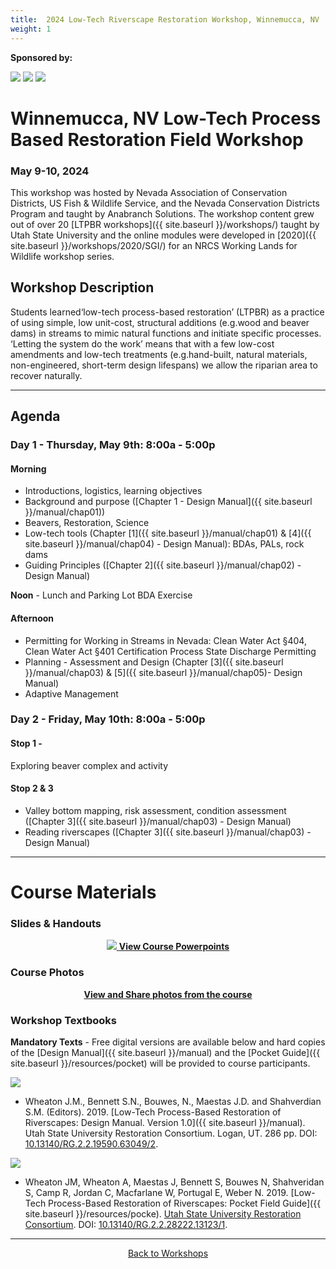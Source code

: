 ```yaml
---
title:  2024 Low-Tech Riverscape Restoration Workshop, Winnemucca, NV 
weight: 1
---
```

**Sponsored by:**<br>

<a href="https://www.nvacd.org/"><img class="float-left" src="{{ site.baseurl }}/assets/images/sponsors/NACD.png"></a> 
<a href="https://www.fws.gov/"><img class="float-left" src="{{ site.baseurl }}/assets/images/sponsors/USFWS.jpg"></a> 
<a href="https://dcnr.nv.gov/divisions-boards/conservation-districts-program"><img class="float-left" src="{{ site.baseurl }}/assets/images/sponsors/NACDP.jpg"></a> 


# Winnemucca, NV Low-Tech Process Based Restoration Field Workshop

### May 9-10, 2024

This workshop was hosted by Nevada Association of Conservation Districts, US Fish & Wildlife Service, and the Nevada Conservation Districts Program and taught by Anabranch Solutions. The workshop content grew out of over 20 [LTPBR workshops]({{ site.baseurl }}/workshops/) taught by  Utah State University and the online modules were developed in [2020]({{ site.baseurl }}/workshops/2020/SGI/) for an NRCS Working Lands for Wildlife workshop series. 

## Workshop Description
Students learned‘low-tech process-based restoration’ (LTPBR) as a practice of using simple, low unit-cost, structural additions (e.g.wood and beaver dams) in streams to mimic natural functions and initiate specific processes. ‘Letting the system do the work’ means that with a few low-cost amendments and low-tech treatments (e.g.hand-built, natural materials, non-engineered, short-term design lifespans) we allow the riparian area to recover naturally.

------
## Agenda

### Day 1 - Thursday, May 9th: 8:00a - 5:00p

#### Morning

- Introductions, logistics, learning objectives
- Background and purpose ([Chapter 1 - Design Manual]({{ site.baseurl }}/manual/chap01))
- Beavers, Restoration, Science
- Low-tech tools (Chapter [1]({{ site.baseurl }}/manual/chap01) & [4]({{ site.baseurl }}/manual/chap04) - Design Manual): BDAs, PALs, rock dams
- Guiding Principles ([Chapter 2]({{ site.baseurl }}/manual/chap02) - Design Manual)

**Noon** - Lunch and Parking Lot BDA Exercise

#### Afternoon

- Permitting for Working in Streams in Nevada: Clean Water Act §404, Clean Water Act §401 Certification Process State Discharge Permitting
- Planning - Assessment and Design (Chapter [3]({{ site.baseurl }}/manual/chap03) & [5]({{ site.baseurl }}/manual/chap05)- Design Manual)
- Adaptive Management  

### Day 2 - Friday, May 10th: 8:00a - 5:00p

#### Stop 1 - 

Exploring beaver complex and activity 

#### Stop 2 & 3

- Valley bottom mapping, risk assessment, condition assessment ([Chapter 3]({{ site.baseurl }}/manual/chap03) - Design Manual)
- Reading riverscapes ([Chapter 3]({{ site.baseurl }}/manual/chap03) - Design Manual)

-------

# Course Materials

### Slides & Handouts

<div align="center">
<a class="hollow button" href="https://drive.google.com/drive/folders/16DvWdBG23dIp40lpwzyMeqoqRI8ZNCn8?usp=drive_link"><img src="{{ site.baseurl }}/assets/images/diagrams/presentation.png"> <b>View Course Powerpoints</b></a>
</div>



### Course Photos

<div align="center">
<a class="hollow button" href="https://photos.app.goo.gl/sRyoP9BuYq96aHqL8"><b>View and Share photos from the course</b></a>
</div>



<!---- <div align="center">
 <a class="hollow button" href="{{ site.baseurl }}/workshops/2020/SGI/Modules/module1"><img src="{{ site.baseurl }}/assets/images/diagrams/presentation.png"> <b>Module 1 - Intro</b> <br> Slides  <i class="fa fa-file-pdf-o" aria-hidden="true"></i>, Recorded Lectures <i class="fa fa-youtube-play" aria-hidden="true"></i> and Exercises </a>

<a class="hollow button" href="{{ site.baseurl }}/workshops/2020/SGI/Modules/module2"><img src="{{ site.baseurl }}/assets/images/diagrams/presentation.png"> <b>Module 2 - Science</b> <br> Slides  <i class="fa fa-file-pdf-o" aria-hidden="true"></i>, Recorded Lectures <i class="fa fa-youtube-play" aria-hidden="true"></i> and Exercises </a>

<a class="hollow button" href="{{ site.baseurl }}/workshops/2020/SGI/Modules/module3"><img src="{{ site.baseurl }}/assets/images/diagrams/presentation.png"> <b>Module 3 - Planning</b> <br> Slides  <i class="fa fa-file-pdf-o" aria-hidden="true"></i>, Recorded Lectures <i class="fa fa-youtube-play" aria-hidden="true"></i> and Exercises </a>

<a class="hollow button" href="{{ site.baseurl }}/workshops/2020/SGI/Modules/module4"><img src="{{ site.baseurl }}/assets/images/diagrams/presentation.png"> <b>Module 4 - Design</b> <br> Slides  <i class="fa fa-file-pdf-o" aria-hidden="true"></i>, Recorded Lectures <i class="fa fa-youtube-play" aria-hidden="true"></i> and Exercises </a>

<a class="hollow button" href="{{ site.baseurl }}/workshops/2020/SGI/Modules/module5"><img src="{{ site.baseurl }}/assets/images/diagrams/presentation.png"> <b>Module 5 - Implementation</b> <br> Slides  <i class="fa fa-file-pdf-o" aria-hidden="true"></i>, Recorded Lectures <i class="fa fa-youtube-play" aria-hidden="true"></i> and Exercises </a>

</div> --->

### Workshop Textbooks
**Mandatory Texts** - Free digital versions are available below and hard copies of the [Design Manual]({{ site.baseurl }}/manual) and the [Pocket Guide]({{ site.baseurl }}/resources/pocket) will be provided to course participants. <!-- Print copies of manual are available for ~ $60 [on Amazon](https://www.amazon.com/Low-Tech-Process-Based-Restoration-Riverscapes-Design/dp/1543972993/ref=sr_1_1?keywords=low+tech+process-based+restoration&qid=1558989073&s=gateway&sr=8-1) or [on BookBaby](https://store.bookbaby.com/bookshop/book/index.aspx?bookURL=Low-Tech-Process-Based-Restoration-of-Riverscapes) and waterproof versions of the pocket guide can be [purchased here](http://www.anabranchsolutions.com/store/p7/pocketguide.html). -->


<a href="{{ site.baseurl }}/manual"><img class="float-right" src="{{ site.baseurl }}/assets/images/covers/Manual_Tilted_150.png"></a>

- <a href="http://dx.doi.org/10.13140/RG.2.2.19590.63049/2"><i class="fa fa-file-pdf-o" aria-hidden="true"></i></a> Wheaton J.M., Bennett S.N., Bouwes, N., Maestas J.D. and Shahverdian S.M. (Editors). 2019. [Low-Tech Process-Based Restoration of Riverscapes: Design Manual. Version 1.0]({{ site.baseurl }}/manual). Utah State University Restoration Consortium. Logan, UT. 286 pp. DOI: [10.13140/RG.2.2.19590.63049/2](http://dx.doi.org/10.13140/RG.2.2.19590.63049/2).

<a href="{{ site.baseurl }}/resources/pocket"><img class="float-right" src="{{ site.baseurl }}/assets/images/covers/pocket_guide_cover_150w.png"></a>

- <a href="http://dx.doi.org/10.13140/RG.2.2.28222.13123/1"><i class="fa fa-file-pdf-o" aria-hidden="true"></i></a> Wheaton JM, Wheaton A, Maestas J, Bennett S, Bouwes N, Shahveridan S, Camp R, Jordan C, Macfarlane W, Portugal E, Weber N. 2019. [Low-Tech Process-Based Restoration of Riverscapes: Pocket Field Guide]({{ site.baseurl }}/resources/pocke). [Utah State University Restoration Consortium](http://restoration.usu.edu). DOI: [10.13140/RG.2.2.28222.13123/1](http://dx.doi.org/10.13140/RG.2.2.28222.13123/1).


-----


<div align="center">
        <a class="hollow button" href="{{ site.baseurl }}/workshops/"><i class="fa fa-graduation-cap"></i>  Back to Workshops </a>  
</div>
